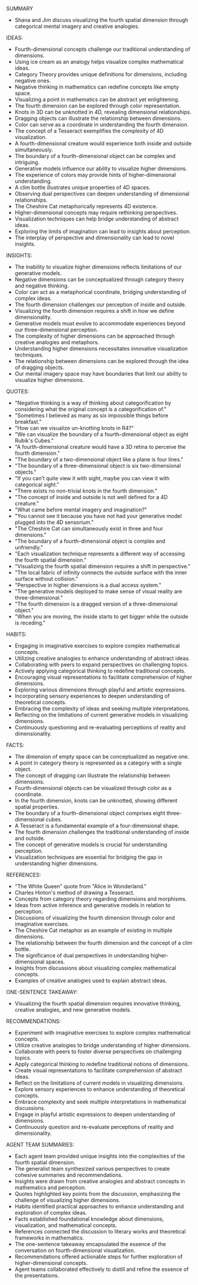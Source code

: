 SUMMARY
- Shana and Jim discuss visualizing the fourth spatial dimension through categorical mental imagery and creative analogies.

IDEAS:
- Fourth-dimensional concepts challenge our traditional understanding of dimensions.
- Using ice cream as an analogy helps visualize complex mathematical ideas.
- Category Theory provides unique definitions for dimensions, including negative ones.
- Negative thinking in mathematics can redefine concepts like empty space.
- Visualizing a point in mathematics can be abstract yet enlightening.
- The fourth dimension can be explored through color representation.
- Knots in 3D can be unknotted in 4D, revealing dimensional relationships.
- Dragging objects can illustrate the relationship between dimensions.
- Color can serve as a coordinate in understanding the fourth dimension.
- The concept of a Tesseract exemplifies the complexity of 4D visualization.
- A fourth-dimensional creature would experience both inside and outside simultaneously.
- The boundary of a fourth-dimensional object can be complex and intriguing.
- Generative models influence our ability to visualize higher dimensions.
- The experience of colors may provide hints of higher-dimensional understanding.
- A clim bottle illustrates unique properties of 4D spaces.
- Observing dual perspectives can deepen understanding of dimensional relationships.
- The Cheshire Cat metaphorically represents 4D existence.
- Higher-dimensional concepts may require rethinking perspectives.
- Visualization techniques can help bridge understanding of abstract ideas.
- Exploring the limits of imagination can lead to insights about perception.
- The interplay of perspective and dimensionality can lead to novel insights.

INSIGHTS:
- The inability to visualize higher dimensions reflects limitations of our generative models.
- Negative dimensions can be conceptualized through category theory and negative thinking.
- Color can act as a metaphorical coordinate, bridging understanding of complex ideas.
- The fourth dimension challenges our perception of inside and outside.
- Visualizing the fourth dimension requires a shift in how we define dimensionality.
- Generative models must evolve to accommodate experiences beyond our three-dimensional perception.
- The complexity of higher dimensions can be approached through creative analogies and metaphors.
- Understanding higher dimensions necessitates innovative visualization techniques.
- The relationship between dimensions can be explored through the idea of dragging objects.
- Our mental imagery space may have boundaries that limit our ability to visualize higher dimensions.

QUOTES:
- "Negative thinking is a way of thinking about categorification by considering what the original concept is a categorification of."
- "Sometimes I believed as many as six impossible things before breakfast."
- "How can we visualize un-knotting knots in R4?"
- "We can visualize the boundary of a fourth-dimensional object as eight Rubik's Cubes."
- "A fourth-dimensional creature would have a 3D retina to perceive the fourth dimension."
- "The boundary of a two-dimensional object like a plane is four lines."
- "The boundary of a three-dimensional object is six two-dimensional objects."
- "If you can’t quite view it with sight, maybe you can view it with categorical sight."
- "There exists no non-trivial knots in the fourth dimension."
- "The concept of inside and outside is not well defined for a 4D creature."
- "What came before mental imagery and imagination?"
- "You cannot see it because you have not had your generative model plugged into the 4D sensorium."
- "The Cheshire Cat can simultaneously exist in three and four dimensions."
- "The boundary of a fourth-dimensional object is complex and unfriendly."
- "Each visualization technique represents a different way of accessing the fourth spatial dimension."
- "Visualizing the fourth spatial dimension requires a shift in perspective."
- "The local fabric of infinity connects the outside surface with the inner surface without collision."
- "Perspective in higher dimensions is a dual access system."
- "The generative models deployed to make sense of visual reality are three-dimensional."
- "The fourth dimension is a dragged version of a three-dimensional object."
- "When you are moving, the inside starts to get bigger while the outside is receding."

HABITS:
- Engaging in imaginative exercises to explore complex mathematical concepts.
- Utilizing creative analogies to enhance understanding of abstract ideas.
- Collaborating with peers to expand perspectives on challenging topics.
- Actively applying categorical thinking to redefine traditional concepts.
- Encouraging visual representations to facilitate comprehension of higher dimensions.
- Exploring various dimensions through playful and artistic expressions.
- Incorporating sensory experiences to deepen understanding of theoretical concepts.
- Embracing the complexity of ideas and seeking multiple interpretations.
- Reflecting on the limitations of current generative models in visualizing dimensions.
- Continuously questioning and re-evaluating perceptions of reality and dimensionality.

FACTS:
- The dimension of empty space can be conceptualized as negative one.
- A point in category theory is represented as a category with a single object.
- The concept of dragging can illustrate the relationship between dimensions.
- Fourth-dimensional objects can be visualized through color as a coordinate.
- In the fourth dimension, knots can be unknotted, showing different spatial properties.
- The boundary of a fourth-dimensional object comprises eight three-dimensional cubes.
- A Tesseract is a fundamental example of a four-dimensional shape.
- The fourth dimension challenges the traditional understanding of inside and outside.
- The concept of generative models is crucial for understanding perception.
- Visualization techniques are essential for bridging the gap in understanding higher dimensions.

REFERENCES:
- "The White Queen" quote from "Alice in Wonderland."
- Charles Hinton's method of drawing a Tesseract.
- Concepts from category theory regarding dimensions and morphisms.
- Ideas from active inference and generative models in relation to perception.
- Discussions of visualizing the fourth dimension through color and imaginative exercises.
- The Cheshire Cat metaphor as an example of existing in multiple dimensions.
- The relationship between the fourth dimension and the concept of a clim bottle.
- The significance of dual perspectives in understanding higher-dimensional spaces.
- Insights from discussions about visualizing complex mathematical concepts.
- Examples of creative analogies used to explain abstract ideas.

ONE-SENTENCE TAKEAWAY:
- Visualizing the fourth spatial dimension requires innovative thinking, creative analogies, and new generative models.

RECOMMENDATIONS:
- Experiment with imaginative exercises to explore complex mathematical concepts.
- Utilize creative analogies to bridge understanding of higher dimensions.
- Collaborate with peers to foster diverse perspectives on challenging topics.
- Apply categorical thinking to redefine traditional notions of dimensions.
- Create visual representations to facilitate comprehension of abstract ideas.
- Reflect on the limitations of current models in visualizing dimensions.
- Explore sensory experiences to enhance understanding of theoretical concepts.
- Embrace complexity and seek multiple interpretations in mathematical discussions.
- Engage in playful artistic expressions to deepen understanding of dimensions.
- Continuously question and re-evaluate perceptions of reality and dimensionality. 

AGENT TEAM SUMMARIES:
- Each agent team provided unique insights into the complexities of the fourth spatial dimension.
- The generalist team synthesized various perspectives to create cohesive summaries and recommendations.
- Insights were drawn from creative analogies and abstract concepts in mathematics and perception.
- Quotes highlighted key points from the discussion, emphasizing the challenge of visualizing higher dimensions.
- Habits identified practical approaches to enhance understanding and exploration of complex ideas.
- Facts established foundational knowledge about dimensions, visualization, and mathematical concepts. 
- References connected the discussion to literary works and theoretical frameworks in mathematics.
- The one-sentence takeaway encapsulated the essence of the conversation on fourth-dimensional visualization.
- Recommendations offered actionable steps for further exploration of higher-dimensional concepts.
- Agent teams collaborated effectively to distill and refine the essence of the presentations.
